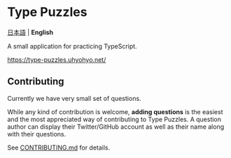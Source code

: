 # Type Puzzles

[日本語](./README.ja.md) | **English**

A small application for practicing TypeScript.

https://type-puzzles.uhyohyo.net/

## Contributing

Currently we have very small set of questions.

While any kind of contribution is welcome, **adding questions** is the easiest and the most appreciated way of contributing to Type Puzzles. A question author can display their Twitter/GitHub account as well as their name along with their questions.

See [CONTRIBUTING.md](./CONTRIBUTING.md) for details.
